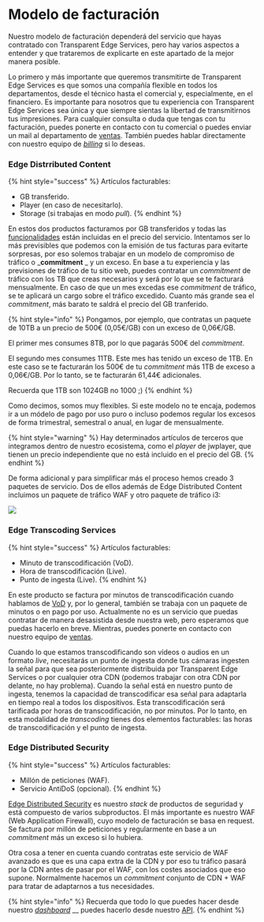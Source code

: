 # Modelo de facturación

Nuestro modelo de facturación dependerá del servicio que hayas contratado con Transparent Edge Services, pero hay varios aspectos a entender y que trataremos de explicarte en este apartado de la mejor manera posible.&#x20;

Lo primero y más importante que queremos transmitirte de Transparent Edge Services es que somos una compañía flexible en todos los departamentos, desde el técnico hasta el comercial y, especialmente, en el financiero. Es importante para nosotros que tu experiencia con Transparent Edge Services sea única y que siempre sientas la libertad de transmitirnos tus impresiones. Para cualquier consulta o duda que tengas con tu facturación, puedes ponerte en contacto con tu comercial o puedes enviar un mail al departamento de [ventas](mailto:sales@transparentedge.eu). También puedes hablar directamente con nuestro equipo de [_billing_](mailto:billing@transparentedge.eu) si lo deseas.

### Edge Distrributed Content

{% hint style="success" %}
Artículos facturables:

* GB transferido.
* Player (en caso de necesitarlo).
* Storage (si trabajas en modo _pull_).
{% endhint %}

En estos dos productos facturamos por GB transferidos y todas las [funcionalidades](funcionalidades/) están incluidas en el precio del servicio. Intentamos ser lo más previsibles que podemos con la emisión de tus facturas para evitarte sorpresas, por eso solemos trabajar en un modelo de compromiso de tráfico o _**commitment** _ y un exceso. En base a tu experiencia y las previsiones de tráfico de tu sitio web, puedes contratar un _commitment_ de tráfico con los TB que creas necesarios y será por lo que se te facturará mensualmente. En caso de que un mes excedas ese _commitment_ de tráfico, se te aplicará un cargo sobre el tráfico excedido. Cuanto más grande sea el _commitment_, más barato te saldrá el precio del GB tranferido.

{% hint style="info" %}
Pongamos, por ejemplo, que contratas un paquete de 10TB a un precio de 500€ (0,05€/GB) con un exceso de 0,06€/GB.

El primer mes consumes 8TB, por lo que pagarás 500€ del _commitment_.

El segundo mes consumes 11TB. Este mes has tenido un exceso de 1TB. En este caso se te facturarán los 500€ de tu _commitment_ más 1TB de exceso a 0,06€/GB. Por lo tanto, se te facturarán 61,44€ adicionales.&#x20;

Recuerda que 1TB son 1024GB no 1000 ;)
{% endhint %}

Como decimos, somos muy flexibles. Si este modelo no te encaja, podemos ir a un módelo de pago por uso puro o incluso podemos regular los excesos de forma trimestral, semestral o anual, en lugar de mensualmente.

{% hint style="warning" %}
Hay determinados artículos de terceros que integramos dentro de nuestro ecosistema, como el _player_ de jwplayer, que tienen un precio independiente que no está incluido en el precio del GB.
{% endhint %}

De forma adicional y para simplificar más el proceso hemos creado 3 paquetes de servicio. Dos de ellos además de Edge Distributed Content incluimos un paquete de tráfico WAF y otro paquete de tráfico i3:

![](<../../.gitbook/assets/Captura de pantalla 2021-12-21 a las 12.02.45.png>)

### Edge Transcoding Services

{% hint style="success" %}
Artículos facturables:

* Minuto de transcodificación (VoD).
* Hora de transcodificación (Live).
* Punto de ingesta (Live).
{% endhint %}

En este producto se factura por minutos de transcodificación cuando hablamos de [VoD](../../productos-y-servicios/video-and-streaming.md) y, por lo general, también se trabaja con un paquete de minutos o en pago por uso. Actualmente no es un servicio que puedas contratar de manera desasistida desde nuestra web, pero esperamos que puedas hacerlo en breve. Mientras, puedes ponerte en contacto con nuestro equipo de [ventas](mailto:sales@transparentedge.eu).

Cuando lo que estamos transcodificando son vídeos o audios en un formato _live_, necesitarás un punto de ingesta donde tus cámaras ingesten la señal para que sea posteriormente distribuida por Transparent Edge Services o por cualquier otra CDN (podemos trabajar con otra CDN por delante, no hay problema). Cuando la señal está en nuestro punto de ingesta, tenemos la capacidad de transcodificar esa señal para adaptarla en tiempo real a todos los dispositivos. Esta transcodificación será tarificada por horas de transcodificación, no por minutos. Por lo tanto, en esta modalidad de _transcoding_ tienes dos elementos facturables: las horas de transcodificación y el punto de ingesta.

### Edge Distributed Security

{% hint style="success" %}
Artículos facturables:

* Millón de peticiones (WAF).
* Servicio AntiDoS (opcional).
{% endhint %}

[Edge Distributed Security](facturacion.md#transparent-secure-layer) es nuestro _stack_ de productos de seguridad y está compuesto de varios subproductos. El más importante es nuestro WAF (Web Application Firewall), cuyo modelo de facturación se basa en request. Se factura por millón de peticiones y regularmente en base a un _commitment_ más un exceso si lo hubiera.

Otra cosa a tener en cuenta cuando contratas este servicio de WAF avanzado es que es una capa extra de la CDN y por eso tu tráfico pasará por la CDN antes de pasar por el WAF, con los costes asociados que eso supone. Normalmente hacemos un _commitment_ conjunto de CDN + WAF para tratar de adaptarnos a tus necesidades.

{% hint style="info" %}
Recuerda que todo lo que puedes hacer desde nuestro [_dashboard_](https://dashboard.transparetncdn.com) __ puedes hacerlo desde nuestro [API](glosario/api.md).
{% endhint %}
